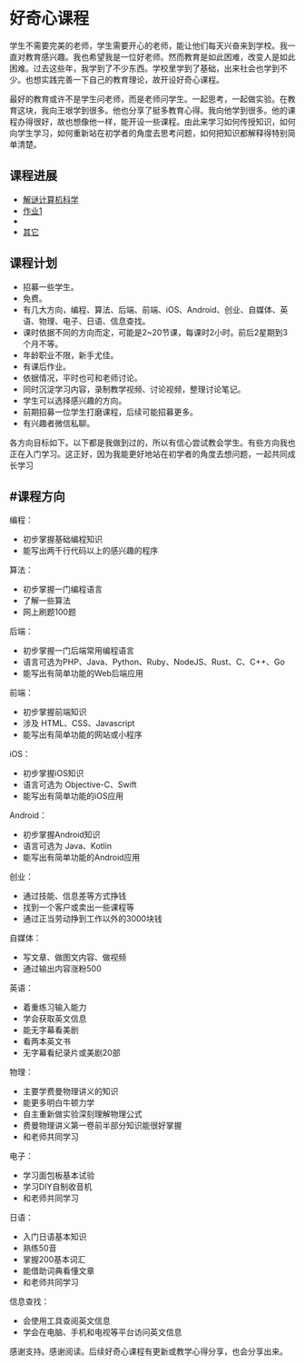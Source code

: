 # 好奇心课程

学生不需要完美的老师，学生需要开心的老师，能让他们每天兴奋来到学校。我一直对教育感兴趣。我也希望我是一位好老师。然而教育是如此困难，改变人是如此困难。过去这些年，我学到了不少东西。学校里学到了基础，出来社会也学到不少。也想实践完善一下自己的教育理论，故开设好奇心课程。



最好的教育或许不是学生问老师，而是老师问学生。一起思考，一起做实验。在教育这块，我向王垠学到很多。他也分享了挺多教育心得。我向他学到很多。他的课程办得很好，故也想像他一样，能开设一些课程。由此来学习如何传授知识，如何向学生学习，如何重新站在初学者的角度去思考问题，如何把知识都解释得特别简单清楚。



## 课程进展



* [解谜计算机科学](./program/calculate/calculate.md) 
* [作业1](./program/calculate/exercise.md)
* 
* [其它](./outline.md)



## 课程计划



* 招募一些学生。
* 免费。
* 有几大方向，编程、算法、后端、前端、iOS、Android、创业、自媒体、英语、物理、电子、日语、信息查找。
* 课时依据不同的方向而定，可能是2~20节课，每课时2小时。前后2星期到3个月不等。
* 年龄职业不限，新手尤佳。
* 有课后作业。
* 依据情况，平时也可和老师讨论。
* 同时沉淀学习内容，录制教学视频、讨论视频，整理讨论笔记。
* 学生可以选择感兴趣的方向。
* 前期招募一位学生打磨课程，后续可能招募更多。
* 有兴趣者微信私聊。

各方向目标如下。以下都是我做到过的，所以有信心尝试教会学生。有些方向我也正在入门学习。这正好，因为我能更好地站在初学者的角度去想问题，一起共同成长学习

## #课程方向



编程：

* 初步掌握基础编程知识
* 能写出两千行代码以上的感兴趣的程序

算法：
* 初步掌握一门编程语言
* 了解一些算法
* 网上刷题100题

后端：
* 初步掌握一门后端常用编程语言
* 语言可选为PHP、Java、Python、Ruby、NodeJS、Rust、C、C++、Go
* 能写出有简单功能的Web后端应用

前端：
* 初步掌握前端知识
* 涉及 HTML、CSS、Javascript
* 能写出有简单功能的网站或小程序

iOS：
* 初步掌握iOS知识
* 语言可选为 Objective-C、Swift
* 能写出有简单功能的iOS应用

Android：
* 初步掌握Android知识
* 语言可选为 Java、Kotlin
* 能写出有简单功能的Android应用

创业：
* 通过技能、信息差等方式挣钱
* 找到一个客户或卖出一些课程等
* 通过正当劳动挣到工作以外的3000块钱

自媒体：
* 写文章、做图文内容、做视频
* 通过输出内容涨粉500

英语：
* 着重练习输入能力
* 学会获取英文信息
* 能无字幕看美剧
* 看两本英文书
* 无字幕看纪录片或美剧20部

物理：
* 主要学费曼物理讲义的知识
* 能更多明白牛顿力学
* 自主重新做实验深刻理解物理公式
* 费曼物理讲义第一卷前半部分知识能很好掌握
* 和老师共同学习

电子：
* 学习面包板基本试验
* 学习DIY自制收音机
* 和老师共同学习

日语：
* 入门日语基本知识
* 熟练50音
* 掌握200基本词汇
* 能借助词典看懂文章
* 和老师共同学习

信息查找：
* 会使用工具查阅英文信息
* 学会在电脑、手机和电视等平台访问英文信息


感谢支持。感谢阅读。后续好奇心课程有更新或教学心得分享，也会分享出来。

